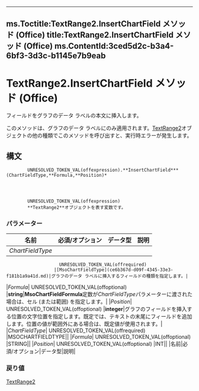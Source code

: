 



---
ms.Toctitle:TextRange2.InsertChartField メソッド (Office)
title:TextRange2.InsertChartField メソッド (Office)
ms.ContentId:3ced5d2c-b3a4-6bf3-3d3c-b1145e7b9eab
---
# TextRange2.InsertChartField メソッド (Office)




フィールドをグラフのデータ ラベルの本文に挿入します。



このメソッドは、グラフのデータ ラベルにのみ適用されます。[TextRange2](a6a59c9b-9b64-c1e2-2e98-a1f99025c877.md)オブジェクトの他の種類でこのメソッドを呼び出すと、実行時エラーが発生します。

## 構文

            UNRESOLVED_TOKEN_VAL(offexpression).**InsertChartField***(ChartFieldType,**Formula,**Position)*




            UNRESOLVED_TOKEN_VAL(offexpression)
            **TextRange2**オブジェクトを表す変数です。

### パラメーター

|**名前**|**必須/オプション**|**データ型**|**説明**|
|---|---|---|---|
|*ChartFieldType*|
                        UNRESOLVED_TOKEN_VAL(offrequired)
                      |[MsoChartFieldType](ce6b367d-d09f-4345-33e3-f181b1a9a41d.md)|グラフのデータ ラベルに挿入するフィールドの種類を指定します。|
|*Formula*|
                        UNRESOLVED_TOKEN_VAL(offoptional)
                      |**string**|**MsoChartFieldFormula**定数が*ChartFieldType*パラメーターに渡された場合は、セル (または範囲) を指定します。|
|*Position*|
                        UNRESOLVED_TOKEN_VAL(offoptional)
                      |**integer**|グラフのフィールドを挿入する位置の文字位置を指定します。既定では、テキストの末尾にフィールドを追加します。位置の値が範囲外にある場合は、既定値が使用されます。|
|*ChartFieldType*|
                        UNRESOLVED_TOKEN_VAL(offrequired)
                      |MSOCHARTFIELDTYPE||
|*Formula*|
                        UNRESOLVED_TOKEN_VAL(offoptional)
                      |STRING||
|*Position*|
                        UNRESOLVED_TOKEN_VAL(offoptional)
                      |INT||
|名前|必須/オプション|データ型|説明|



### 戻り値
[TextRange2](a6a59c9b-9b64-c1e2-2e98-a1f99025c877.md)






